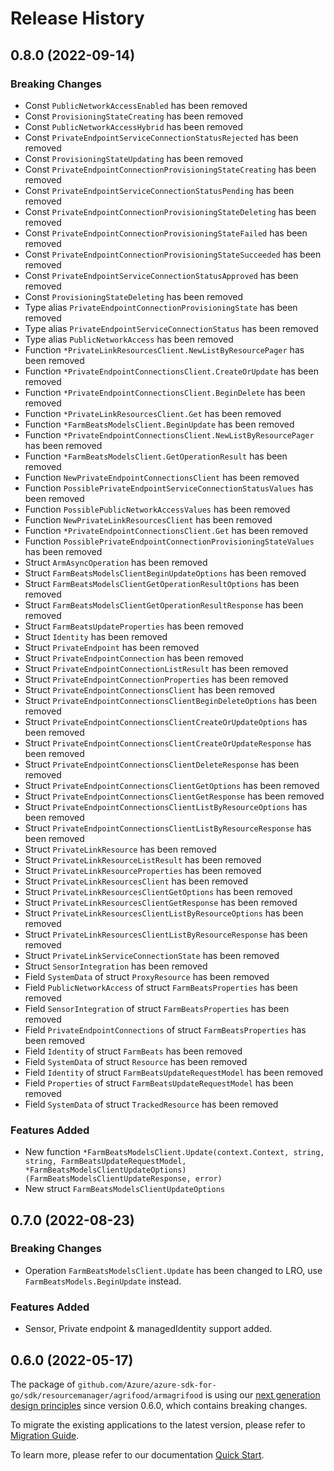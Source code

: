 # Release History

## 0.8.0 (2022-09-14)
### Breaking Changes

- Const `PublicNetworkAccessEnabled` has been removed
- Const `ProvisioningStateCreating` has been removed
- Const `PublicNetworkAccessHybrid` has been removed
- Const `PrivateEndpointServiceConnectionStatusRejected` has been removed
- Const `ProvisioningStateUpdating` has been removed
- Const `PrivateEndpointConnectionProvisioningStateCreating` has been removed
- Const `PrivateEndpointServiceConnectionStatusPending` has been removed
- Const `PrivateEndpointConnectionProvisioningStateDeleting` has been removed
- Const `PrivateEndpointConnectionProvisioningStateFailed` has been removed
- Const `PrivateEndpointConnectionProvisioningStateSucceeded` has been removed
- Const `PrivateEndpointServiceConnectionStatusApproved` has been removed
- Const `ProvisioningStateDeleting` has been removed
- Type alias `PrivateEndpointConnectionProvisioningState` has been removed
- Type alias `PrivateEndpointServiceConnectionStatus` has been removed
- Type alias `PublicNetworkAccess` has been removed
- Function `*PrivateLinkResourcesClient.NewListByResourcePager` has been removed
- Function `*PrivateEndpointConnectionsClient.CreateOrUpdate` has been removed
- Function `*PrivateEndpointConnectionsClient.BeginDelete` has been removed
- Function `*PrivateLinkResourcesClient.Get` has been removed
- Function `*FarmBeatsModelsClient.BeginUpdate` has been removed
- Function `*PrivateEndpointConnectionsClient.NewListByResourcePager` has been removed
- Function `*FarmBeatsModelsClient.GetOperationResult` has been removed
- Function `NewPrivateEndpointConnectionsClient` has been removed
- Function `PossiblePrivateEndpointServiceConnectionStatusValues` has been removed
- Function `PossiblePublicNetworkAccessValues` has been removed
- Function `NewPrivateLinkResourcesClient` has been removed
- Function `*PrivateEndpointConnectionsClient.Get` has been removed
- Function `PossiblePrivateEndpointConnectionProvisioningStateValues` has been removed
- Struct `ArmAsyncOperation` has been removed
- Struct `FarmBeatsModelsClientBeginUpdateOptions` has been removed
- Struct `FarmBeatsModelsClientGetOperationResultOptions` has been removed
- Struct `FarmBeatsModelsClientGetOperationResultResponse` has been removed
- Struct `FarmBeatsUpdateProperties` has been removed
- Struct `Identity` has been removed
- Struct `PrivateEndpoint` has been removed
- Struct `PrivateEndpointConnection` has been removed
- Struct `PrivateEndpointConnectionListResult` has been removed
- Struct `PrivateEndpointConnectionProperties` has been removed
- Struct `PrivateEndpointConnectionsClient` has been removed
- Struct `PrivateEndpointConnectionsClientBeginDeleteOptions` has been removed
- Struct `PrivateEndpointConnectionsClientCreateOrUpdateOptions` has been removed
- Struct `PrivateEndpointConnectionsClientCreateOrUpdateResponse` has been removed
- Struct `PrivateEndpointConnectionsClientDeleteResponse` has been removed
- Struct `PrivateEndpointConnectionsClientGetOptions` has been removed
- Struct `PrivateEndpointConnectionsClientGetResponse` has been removed
- Struct `PrivateEndpointConnectionsClientListByResourceOptions` has been removed
- Struct `PrivateEndpointConnectionsClientListByResourceResponse` has been removed
- Struct `PrivateLinkResource` has been removed
- Struct `PrivateLinkResourceListResult` has been removed
- Struct `PrivateLinkResourceProperties` has been removed
- Struct `PrivateLinkResourcesClient` has been removed
- Struct `PrivateLinkResourcesClientGetOptions` has been removed
- Struct `PrivateLinkResourcesClientGetResponse` has been removed
- Struct `PrivateLinkResourcesClientListByResourceOptions` has been removed
- Struct `PrivateLinkResourcesClientListByResourceResponse` has been removed
- Struct `PrivateLinkServiceConnectionState` has been removed
- Struct `SensorIntegration` has been removed
- Field `SystemData` of struct `ProxyResource` has been removed
- Field `PublicNetworkAccess` of struct `FarmBeatsProperties` has been removed
- Field `SensorIntegration` of struct `FarmBeatsProperties` has been removed
- Field `PrivateEndpointConnections` of struct `FarmBeatsProperties` has been removed
- Field `Identity` of struct `FarmBeats` has been removed
- Field `SystemData` of struct `Resource` has been removed
- Field `Identity` of struct `FarmBeatsUpdateRequestModel` has been removed
- Field `Properties` of struct `FarmBeatsUpdateRequestModel` has been removed
- Field `SystemData` of struct `TrackedResource` has been removed

### Features Added

- New function `*FarmBeatsModelsClient.Update(context.Context, string, string, FarmBeatsUpdateRequestModel, *FarmBeatsModelsClientUpdateOptions) (FarmBeatsModelsClientUpdateResponse, error)`
- New struct `FarmBeatsModelsClientUpdateOptions`


## 0.7.0 (2022-08-23)
### Breaking Changes

- Operation `FarmBeatsModelsClient.Update` has been changed to LRO, use `FarmBeatsModels.BeginUpdate` instead.

### Features Added

- Sensor, Private endpoint & managedIdentity support added.

## 0.6.0 (2022-05-17)

The package of `github.com/Azure/azure-sdk-for-go/sdk/resourcemanager/agrifood/armagrifood` is using our [next generation design principles](https://azure.github.io/azure-sdk/general_introduction.html) since version 0.6.0, which contains breaking changes.

To migrate the existing applications to the latest version, please refer to [Migration Guide](https://aka.ms/azsdk/go/mgmt/migration).

To learn more, please refer to our documentation [Quick Start](https://aka.ms/azsdk/go/mgmt).
